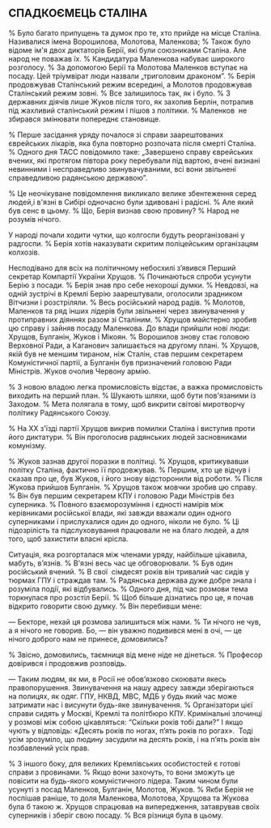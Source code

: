 ## СПАДКОЄМЕЦЬ СТАЛІНА

% Було багато припущень та думок про те, хто прийде на місце Сталіна.
Називалися імена Ворошилова, Молотова, Маленкова;
% Також було відоме ім'я двох диктаторів Берії, які були союзниками Сталіна.
Але народ не поважав їх.
% Кандидатура Маленкова набуває широкого розголосу.
% За допомогою Берії та Молотова Маленков вступає на посаду.
Цей тріумвірат люди назвали „триголовим драконом”.
% Берія продовжував Сталінський режим всередині, а Молотов продовжував Сталінський режим зовні.
% Все залишилось так, як і було.
% З державних діячів лише Жуков після того, як захопив Берлін, потрапив під жахливий сталінський режим і пішов з політики.
% Маленков  не збирався змінювати попереднє становище.

% Перше засідання уряду почалося зі справи заарештованих єврейських лікарів, яка була повторно розпочата після смерті Сталіна.
% Одного дня ТАСС повідомило таке: „Завершено справу єврейських вчених, які протягом півтора року перебували під вартою, вчені визнані невинними і несправедливо звинувачуваними, всі вони звільнені справедливою радянською державою”.

% Це неочікуване повідомлення викликало велике збентеження серед людей,і в'язні в Сибірі одночасно були здивовані і радісні.
% Але який був сенс в цьому.
% Що, Берія визнав свою провину?
% Народ не розумів нічого.

У народі почали ходити чутки, що колгоспи будуть реорганізовані у радгоспи.
% Берія хотів наказувати скритим поліцейським організацям колхозів.

Несподівано для всіх на політичному небосхилі з’явився Перший секретар Компартії України Хрущов.
% Починаються спроби усунути Берію з посади.
% Берія знав про себе нехороші думки.
% Невдовзі, на одній зустрічі в Кремлі Берію заарештували, оголосили зрадником Вітчизни і розстріляли.
% Весь російський народ радів.
% Молотов, Маленков та ряд інших лідерів були звільнені через звинувачення у протиправних діяннях разом зі Сталіним.
% Хрущов майстерно зробив цю справу і зайняв посаду Маленкова.
До влади прийшли нові люди: Хрущов, Булганін, Жуков і Мікоян.
% Ворошилов знову стає головою Верховної Ради, а Каганович залишається на другому плані.
% Хрущов, якій був не меншим тираном, ніж Сталін, став першим секретарем Комуністичної партії, а Булганін був призначений головою Ради Міністрів.
Жуков очолив Червону армію.

% З новою владою легка промисловість відстає, а важка промисловість виходить на перший план.
% Шукають шляхи, щоб бути пов'язаними із Заходом.
% Мета полягала в тому, щоб викрити світові миротворчу політику Радянського Союзу.

% На ХХ з'їзді партії Хрущов викрив помилки Сталіна і виступив проти його диктатури.
% Він проголосив радянських людей засновниками комунізму.

% Жуков зазнав другої поразки в політиці.
% Хрущов, критикувавши політку Сталіна, фактично її продовжував.
% Першим, хто це відчув і сказав про це, був Жуков, і його знову відсторонили від роботи.
% Після Жукова прийшов Булганін.
% Хрущов також мовчки зробив цю справу.
% Він був першим секретарем КПУ і головою Ради Міністрів без суперника.
% Повного взаєморозуміння і єдності намірів між керівниками російської влади, які завжди вважали один одного суперниками і прислухалися один до одного, ніколи не було.
% Ці підозрілість та підслуховування працювали не на благо людей, а для того, щоб захистити власні крісла.

Ситуація, яка розгорталася між членами уряду, найбільше цікавила, мабуть, в’язнів.
% В'язні весь час це обговорювали.
% Був один російський вчений.
% В свої  сімдесят років він тривалий час сидів у тюрмах ГПУ і страждав там.
% Радянська держава дуже добре знала і розуміла події, які відбувались.
% Одного дня, під час розмови тема торкнулася про розстіл Берії.
% Щоб більше дізнатись про це, я почав відкрито говорити свою думку.
% Він перебивши мене:

— Бекторе, нехай ця розмова залишиться між нами.
% Ти нічого не чув, а я нічого не говорив.
Бо, — він уважно подивився мені в очі, — це нічого доброго нам не принесе, домовились?

% Звісно, домовились, таємниця від мене ніде не дінеться.
% Професор довірився і продовжив розповідь.

— Таким людям, як ми, в Росії не обов’язково скоювати якесь правопорушення.
Звинувачення на нашу адресу завжди зберігаються на полицях, як одяг.
ГПУ, НКВД, МВС, МДБ у будь який час може затримати нас і висунути будь-яке звинувачення.
% Організатори цієї справи сидять у Москві, Кремлі та політбюро КПУ.
Кримінальні злочинці у розмові між собою цікавляться: “Скільки років тобі дали?” І якщо чують у відповідь: «Десять років по ногах, п’ять років по рогах».
 Тоді усім зрозуміло, що людину засудили на десять років, і на п’ять років він позбавлений усіх прав.

% З іншого боку, для великих Кремлівських особистостей є готові справи з провинами.
% Якщо вони захочуть, то вони зможуть це повісити на будь-якого комуністичного лідера.
Таким чином були усунуті з посад Маленков, Булганін, Молотов, Жуков.
% Якби Берія не поспішав раніше, то доля Маленкова, Молотова, Хрущова та Жукова була б такою ж.
Хрущов спрацював на випередження, затаврував своїх суперників і зберіг свою посаду.
% Вся різниця була в цьому.